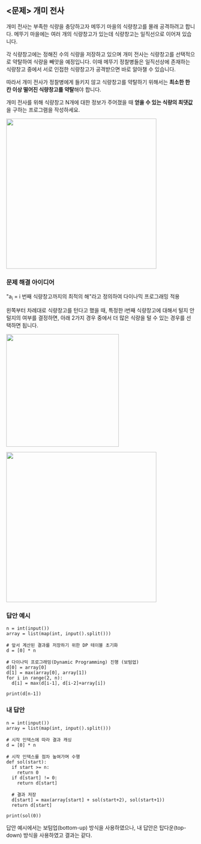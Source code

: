 ## <문제> 개미 전사
개미 전사는 부족한 식량을 충당하고자 메뚜기 마을의 식량창고를 몰래 공격하려고 합니다. 메뚜기 마을에는 
여러 개의 식량창고가 있는데 식량창고는 일직선으로 이어져 있습니다.

각 식량창고에는 정해진 수의 식량을 저장하고 있으며 개미 전사는 식량창고를 선택적으로 약탈하여 식량을 
빼앗을 예정입니다. 이때 메뚜기 정찰병들은 일직선상에 존재하는 식량창고 중에서 서로 인접한 식량창고가 
공격받으면 바로 알아챌 수 있습니다.

따라서 개미 전사가 정찰병에게 들키지 않고 식량창고를 약탈하기 위해서는 **최소한 한 칸 이상 떨어진 
식량창고를 약탈**해야 합니다.

개미 전사를 위해 식량창고 N개에 대한 정보가 주어졌을 때 **얻을 수 있는 식량의 최댓값**을 구하는 
프로그램을 작성하세요.

<img src=https://user-images.githubusercontent.com/62216628/161955179-f686bf22-13c2-4ee3-bac1-05fa6989f9cd.png width=400px></img>

### 문제 해결 아이디어
"a<sub>i</sub> = i 번째 식량창고까지의 최적의 해"라고 정의하여 다이나믹 프로그래밍 적용

왼쪽부터 차례대로 식량창고를 턴다고 했을 때, 특정한 i번째 식량창고에 대해서 털지 안 털지의 여부를 결정하면, 아래 2가지 경우 중에서 더 많은 식량을 털 수 있는 경우를 선택하면 됩니다.

<img src=https://user-images.githubusercontent.com/62216628/161960896-3d42bbba-a75f-4869-88f4-f15da9ddc13b.png width=300px></img>

<img src=https://user-images.githubusercontent.com/62216628/161961668-d09d8ea4-43c9-4f25-9286-2b4df00b4b12.png width=400px></img>


### 답안 예시
```
n = int(input())
array = list(map(int, input().split()))

# 앞서 계산된 결과를 저장하기 위한 DP 테이블 초기화
d = [0] * n

# 다이나믹 프로그래밍(Dynamic Programming) 진행 (보텀업)
d[0] = array[0]
d[1] = max(array[0], array[1])
for i in range(2, n):
  d[i] = max(d[i-1], d[i-2]+array[i])
  
print(d[n-1])
```

### 내 답안
```
n = int(input())
array = list(map(int, input().split()))

# 시작 인덱스에 따라 결과 캐싱
d = [0] * n

# 시작 인덱스를 점차 높여가며 수행
def sol(start):
  if start >= n:
    return 0
  if d[start] != 0:
    return d[start]
    
  # 결과 저장
  d[start] = max(array[start] + sol(start+2), sol(start+1))
  return d[start]

print(sol(0))
```
답안 예시에서는 보텀업(bottom-up) 방식을 사용하였으나, 내 답안은 탑다운(top-down) 방식을 사용하였고 결과는 같다.
